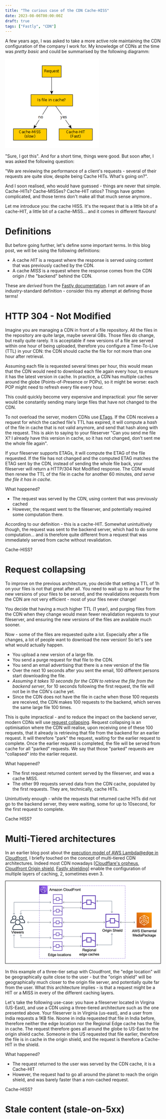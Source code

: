 ```yaml
---
title: "The curious case of the CDN Cache-HISS"
date: 2023-08-06T00:00:00Z
draft: true
tags: ["Fastly", "CDN"]
---
```


A few years ago, I was asked to take a more active role maintaining the CDN configuration of the company I work for. My knowledge of CDNs at the time was _pretty basic_ and could be summarised by the following diagramm:

![Cache-Hit or Cache-MISS](/assets/cache-hit-miss.png)

"Sure, I got this". And for a short time, things were good. But soon after, I was asked the following question:


  "We are reviewing the performance of a client's requests - several of their requests are quite slow, despite being Cache HITs. What's going on?".


And I soon realised, who would have guessed - things are never that simple. Cache-HITs? Cache-MISSes? Cache-HIT ratios? Things have gotten complicated, and those terms don't make all that much sense anymore..


Let me introduce you: the cache HISS. It's the request that is a little bit of a cache-HIT, a little bit of a cache-MISS... and it comes in different flavours!


# Definitions

But before going further, let's define some important terms. In this blog post, we will be using the following definitions:

 * A cache *HIT* is a request where the response is served using content that was previously cached by the CDN.
 * A cache *MISS* is a request where the response comes from the CDN origin / the "backend"  behind the CDN.

These are _derived_ from the [Fastly documentation](https://developer.fastly.com/reference/vcl/variables/miscellaneous/fastly-info-state/). I am not aware of an industry-standard definition - consider this my attempt at defining those terms!


# HTTP 304 - Not Modified

Imagine you are managing a CDN in front of a file repository. All the files in the repository are quite large, maybe several GBs. Those files do change, but really quite rarely. It is acceptable if new versions of a file are served within one hour of being uploaded, therefore you configure a Time-To-Live (TTL) in your CDN: the CDN should cache the file for not more than one hour after retrieval.  

Assuming each file is requested several times per hour, this would mean that the CDN would need to download each file again every hour, to ensure it has the latest version in cache. In practice, a CDN has multiple caches around the globe (Points-of-Presence or POPs), so it might be worse: each POP might need to refresh every file every hour.

This could quickly become very expensive and impractical: your file server would be constantly sending many large files that have not changed to the CDN.

To not overload the server, modern CDNs use [ETags](https://en.wikipedia.org/wiki/HTTP_ETag). If the CDN receives a request for which the cached file's TTL has expired, it will compute a _hash_ of the file in cache that is not valid anymore, and send that hash along with the request. This is akin to saying to your fileserver "Can you send me file X? I already have this version in cache, so it has not changed, don't sent me the whole file again". 

If your fileserver supports ETAGs, it will compute the ETAG of the file requested. If the file has not changed and the computed ETAG matches the ETAG sent by the CDN, instead of sending the whole file back, your fileserver will return a HTTP/304 Not Modified response. The CDN would then renew the TTL of the file in cache for another 60 minutes, *and serve the file it has in cache*.

What happened?

 * The request was served by the CDN, using content that was previously cached
 * However, the request went to the fileserver, and potentially required some computation there.


According to our definition - this is a cache-HIT. Somewhat unintuitively though, the request was sent to the backend server, which had to do some computation... and is therefore quite different from a request that was immediately served from cache without revalidation. 

Cache-HISS?


# Request collapsing


To improve on the previous architecture, you decide that setting a TTL of 1h on your files is not that great after all. You need to wait up to an hour for the new versions of your files to be served, and the revalidations requests from the CDN are not very efficient - most of your files never change!

You decide that having a much higher TTL (1 year), and purging files from the CDN when they change would mean fewer revalidation requests to your fileserver, and ensuring the new versions of the files are available much sooner.


Now - some of the files are requested quite a lot. Especially after a file changes, a lot of people want to download the new version! So let's see what would actually happen.

 * You upload a new version of a large file. 
 * You send a purge request for that file to the CDN.
 * You send an email advertising that there is a new version of the file
 * Over the next 10 seconds after you sent the email, 100 different persons start downloading the file.
 * _Assuming it takes 10 seconds for the CDN to retrieve the file from the backend server_, for 10 seconds following the first request, the file will not be in the CDN's cache yet.
 * Since the CDN does not have the file in cache when those 100 requests are received, the CDN makes 100 requests to the backend, which serves the same large file 100 times.

This is quite impractical - and to reduce the impact on the backend server, modern CDNs will use [request collapsing](https://developer.fastly.com/learning/concepts/edge-state/cache/request-collapsing/). Request collapsing is an optimisation where the CDN will realise, upon receiving one of these 100 requests, that it already is retrieving that file from the backend for an earlier request. It will therefore "park" the request, waiting for the earlier request to complete. Once the earlier request is completed, the file will be served from cache for all "parked" requests. We say that those "parked" requests are "collapsed" into the earlier request.

What happened?
 
 * The first request returned content served by the fileserver, and was a cache MISS.
 * The other 99 requests served data from the CDN cache, populated by the first requests. They are, technically, cache HITs.

Unintuitively enough - while the requests that returned cache HITs did not go to the backend server, they were waiting, some for up to 10second, for the first request to complete. 

Cache HISS?


# Multi-Tiered architectures

In an earlier blog post about the [execution model of AWS Lambda@edge in Cloudfront](https://yann.mandragor.org/posts/lambda-execution-model/), I briefly touched on the concept of multi-tiered CDN architectures. Indeed most CDN nowadays [[Cloudflare's orpheus](https://blog.cloudflare.com/orpheus/), [Cloudfront Origin shield](https://docs.aws.amazon.com/AmazonCloudFront/latest/DeveloperGuide/origin-shield.html), [Fastly shielding](https://developer.fastly.com/learning/concepts/shielding/)] enable the configuration of multiple layers of caching, 2, sometimes even 3. 


![Cloudfront's tiered architecture](/assets/cloudfront-tiered-architecture.png)

In this example of a three-tier setup with Cloudfront, the "edge location" will be geographically quite close to the user - but the "origin shield" will be geographically much closer to the origin file server, and potentially quite far from the user. What this architecture implies - is that a request might be a HIT or a MISS in every of the different caching layers.

Let's take the following use-case: you have a fileserver located in Virgina (US-East), and use a CDN using a three-tiered architecture such as the one presented above. Your fileserver is in Virginia (us-east), and a user from India requests a 1KB file. Noone in india requested that file in India before, therefore neither the edge location nor the Regional Edge cache has the file in cache. The request therefore goes all around the globe to US-East to the origin shield cache. Someone in the US requested that file earlier, therefore the file is in cache in the origin shield, and the request is therefore a Cache-HIT in the shield. 

What happened?

 * The request returned to the user was served by the CDN cache, it is a Cache-HIT
 * However, the request had to go all around the planet to reach the origin shield, and was barely faster than a non-cached request.


Cache-HISS?


# Stale content (stale-on-5xx)


